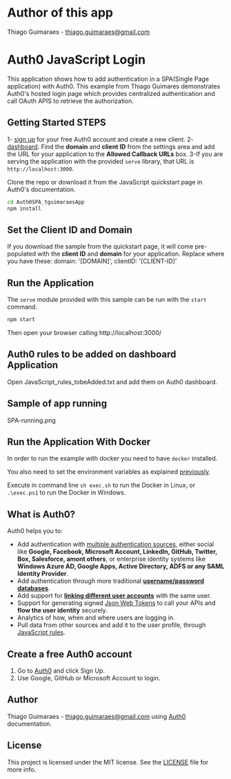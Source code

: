 # Author of this app

Thiago Guimaraes - thiago.guimaraes@gmail.com


# Auth0 JavaScript Login

This application shows how to add authentication in a SPA(Single Page application) with Auth0. This example from Thiago Guimares demonstrates Auth0's hosted login page which provides centralized authentication and call OAuth APIS to retrieve the authorization.

## Getting Started STEPS


1- [sign up](https://auth0.com) for your free Auth0 account and create a new client.
2- [dashboard](https://manage.auth0.com). Find the **domain** and **client ID** from the settings area and add the URL for your application to the **Allowed Callback URLs** box.
3-If you are serving the application with the provided `serve` library, that URL is `http://localhost:3000`.

Clone the repo or download it from the JavaScript quickstart page in Auth0's documentation.

```bash
cd Auth0SPA_tguimaraesApp
npm install
```

## Set the Client ID and Domain

If you download the sample from the quickstart page, it will come pre-populated with the **client ID** and **domain** for your application.
Replace where you have these:
domain: '[DOMAIN]',
clientID: '[CLIENT-ID]'

## Run the Application

The `serve` module provided with this sample can be run with the `start` command.

```bash
npm start
```

Then open your browser calling http://localhost:3000/


## Auth0 rules to be added on dashboard Application

Open JavaScript_rules_tobeAdded.txt and add them on Auth0 dashboard.

## Sample of app running

SPA-running.png

## Run the Application With Docker

In order to run the example with docker you need to have `docker` installed.

You also need to set the environment variables as explained [previously](#set-the-client-id-and-domain).

Execute in command line `sh exec.sh` to run the Docker in Linux, or `.\exec.ps1` to run the Docker in Windows.

## What is Auth0?

Auth0 helps you to:

* Add authentication with [multiple authentication sources](https://docs.auth0.com/identityproviders), either social like **Google, Facebook, Microsoft Account, LinkedIn, GitHub, Twitter, Box, Salesforce, amont others**, or enterprise identity systems like **Windows Azure AD, Google Apps, Active Directory, ADFS or any SAML Identity Provider**.
* Add authentication through more traditional **[username/password databases](https://docs.auth0.com/mysql-connection-tutorial)**.
* Add support for **[linking different user accounts](https://docs.auth0.com/link-accounts)** with the same user.
* Support for generating signed [Json Web Tokens](https://docs.auth0.com/jwt) to call your APIs and **flow the user identity** securely.
* Analytics of how, when and where users are logging in.
* Pull data from other sources and add it to the user profile, through [JavaScript rules](https://docs.auth0.com/rules).

## Create a free Auth0 account

1. Go to [Auth0](https://auth0.com/signup) and click Sign Up.
2. Use Google, GitHub or Microsoft Account to login.

## Author

Thiago Guimaraes - thiago.guimaraes@gmail.com using [Auth0](https://auth0.com)  documentation.

## License

This project is licensed under the MIT license. See the [LICENSE](LICENSE.txt) file for more info.
